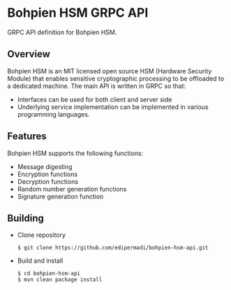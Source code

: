 # Bohpien HSM GRPC API

GRPC API definition for Bohpien HSM.

## Overview
Bohpien HSM is an MIT licensed open source HSM (Hardware Security Module) that enables sensitive cryptographic processing to be offloaded to a dedicated 
machine. The main API is written in GRPC so that:
- Interfaces can be used for both client and server side
- Underlying service implementation can be implemented in various programming languages.

## Features
Bohpien HSM supports the following functions:
- Message digesting
- Encryption functions
- Decryption functions
- Random number generation functions
- Signature generation function

## Building

- Clone repository
    
    ```
    $ git clone https://github.com/edipermadi/bohpien-hsm-api.git
    ```

- Build and install

    ```
    $ cd bohpien-hsm-api
    $ mvn clean package install
        
    ``` 
